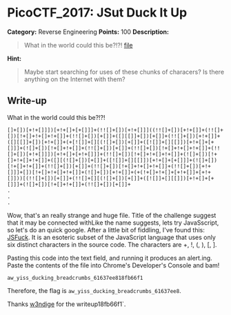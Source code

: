 # PicoCTF_2017: JSut Duck It Up

**Category:** Reverse Engineering
**Points:** 100
**Description:**

>What in the world could this be?!?! [file](file)

**Hint:**

>Maybe start searching for uses of these chunks of characers? Is there anything on the Internet with them?

## Write-up
What in the world could this be?!?!

```text
[]+[])[+!+[]]])[+!+[]+[+[]]]+(!![]+[])[+!+[]]]((!![]+[])[+!+[]]+(!![]+[])[!+[]+!+[]+!+[]]+(!![]+[])[+[]]+([][[]]+[])[+[]]+(!![]+[])[+!+[]]+([][[]]+[])[+!+[]]+(+[![]]+[][(![]+[])[+[]]+([![]]+[][[]])[+!+[]+[+[]]]+(![]+[])[!+[]+!+[]]+(!![]+[])[+[]]+(!![]+[])[!+[]+!+[]+!+[]]+(!![]+[])[+!+[]]])[+!+[]+[+!+[]]]+(!![]+[])[!+[]+!+[]+!+[]]+(![]+[])[!+[]+!+[]+!+[]]+([][(![]+[])[+[]]+([![]]+[][[]])[+!+[]+[+[]]]+(![]+[])[!+[]+!+[]]+(!![]+[])[+[]]+(!![]+[])[!+[]+!+[]+!+[]]+(!![]+[])[+!+[]]]+[])[!+[]+!+[]+!+[]]+(![]+[])[+!+[]]+(+(!+[]+!+[]+[+!+[]]+[+!+[]]))[(!![]+[])[+[]]+(!![]+[][(![]+[])[+[]]+([![]]+[][[]])[+!+[]+[+[]]]+(![]+[])[!+[]+!+[]]+(!![]+[])[+[]]+
.
.
.
```

Wow, that's an really strange and huge file. Title of the challenge suggest that it may be connected withLike the name suggests, lets try JavaSscript, so let's do an quick google. After a little bit of fiddling, I've found this:  [JSFuck](http://www.jsfuck.com/). It is an esoteric subset of the JavaScript language that uses only six distinct characters in the source code. The characters are +, !, (, ), [, ].

Pasting this code into the text field, and running it produces an alert.ing. Paste the contents of the file into Chrome's Developer's Console and bam!

    aw_yiss_ducking_breadcrumbs_61637ee818fb66f1

Therefore, the flag is `aw_yiss_ducking_breadcrumbs_61637ee8`.

Thanks [w3ndige](https://www.rootnetsec.com/) for the writeup18fb66f1`.
<!--stackedit_data:
eyJoaXN0b3J5IjpbLTE3MzQ2MzUyMjYsLTE5ODg5NjIzNTcsMj
A4NjMxMDQ2NF19
-->